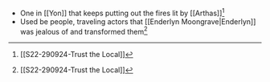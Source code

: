 - One in [[Yon]] that keeps putting out the fires lit by [[Arthas]][^s22]
- Used be people, traveling actors that [[Enderlyn Moongrave|Enderlyn]] was jealous of and transformed them[^s22]

[^s22]: [[S22-290924-Trust the Local]]
